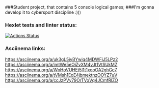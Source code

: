 ###Student project, that contains 5 console logical games;
###I'm gonna develop it to cybersport discipline :)))

### Hexlet tests and linter status:
[![Actions Status](https://github.com/Iliatar/java-project-61/actions/workflows/hexlet-check.yml/badge.svg)](https://github.com/Iliatar/java-project-61/actions)
### Asciinema links:
https://asciinema.org/a/uk3gL5iyBYwiq4MDWFiJ5LPz2
https://asciinema.org/a/imtWe5eOiZvXM4yJt1VtSUkMZ
https://asciinema.org/a/WxHoVUHEt5l1t1xooOA2ghGc7
https://asciinema.org/a/tVMsh1EoE4jbmektnzOOYZ7uV
https://asciinema.org/a/ccJzPVy79OrTVxVq4JCmfRlZO
